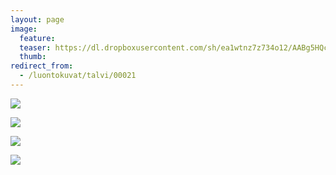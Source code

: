 ```yaml
---
layout: page
image:
  feature:
  teaser: https://dl.dropboxusercontent.com/sh/ea1wtnz7z734o12/AABg5HQcu6ityLzI7slNDduxa/luontokuvat/talvi/DSC59980-245px.jpg
  thumb:
redirect_from:
  - /luontokuvat/talvi/00021
---
```


[![](https://dl.dropboxusercontent.com/sh/ea1wtnz7z734o12/AABKZNjxoHGfwQdvDk7AGQuXa/luontokuvat/talvi/DSC59980-800px.jpg)](https://dl.dropboxusercontent.com/sh/ea1wtnz7z734o12/AACdq8m8PFpYSE_9_xxMDpPga/luontokuvat/talvi/DSC59980.jpg)

[![](https://dl.dropboxusercontent.com/sh/ea1wtnz7z734o12/AAAc5Z_rQDLzgywPjsH3V9eHa/luontokuvat/talvi/DSC59984-800px.jpg)](https://dl.dropboxusercontent.com/sh/ea1wtnz7z734o12/AAA_1rEVm7PmjIqzbFk0FPZBa/luontokuvat/talvi/DSC59984.jpg)

[![](https://dl.dropboxusercontent.com/sh/ea1wtnz7z734o12/AADOEXVhP-NASRV1VKunzchDa/luontokuvat/talvi/DSC59987-800px.jpg)](https://dl.dropboxusercontent.com/sh/ea1wtnz7z734o12/AAD_We-YqqWwrguDlkGzBYpva/luontokuvat/talvi/DSC59987.jpg)

[![](https://dl.dropboxusercontent.com/sh/ea1wtnz7z734o12/AAAwqCTBeCfdnjHUhSrfcbMwa/luontokuvat/talvi/DSC59988-800px.jpg)](https://dl.dropboxusercontent.com/sh/ea1wtnz7z734o12/AAAowHJBLxXuUxyD_Cn-Yoeka/luontokuvat/talvi/DSC59988.jpg)
